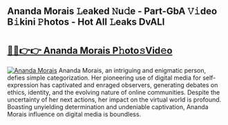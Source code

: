 ## Ananda Morais 𝙻eaked 𝙽u𝚍e - Part-GbA 𝚅𝚒deo B𝚒kini 𝙿hotos - Hot All 𝙻eaks DvALl

# <h2><a href="http://ld02bn.urlbe.top/?page=Ananda+Morais">🔗🔗👉👉 Ananda Morais P𝚑oto𝚜Vid𝚎o</a></h2>

[![Ananda Morais](https://i.imgur.com/eBuTRDB.gif)](http://ld02bn.urlbe.top/?page=Ananda+Morais)
Ananda Morais, an intriguing and enigmatic person, defies simple categorization. Her pioneering use of digital media for self-expression has captivated and enraged observers, generating debates on ethics, identity, and the evolving nature of online communities. Despite the uncertainty of her next actions, her impact on the virtual world is profound. Boasting unyielding determination and undeniable captivation, Ananda Morais influence on digital media is boundless.
